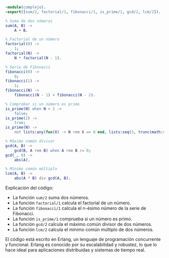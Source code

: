 ```erlang
-module(complejo).
-export([sum/2, factorial/1, fibonacci/1, is_prime/1, gcd/2, lcm/2]).

% Suma de dos números
sum(A, B) ->
    A + B.

% Factorial de un número
factorial(0) ->
    1;
factorial(N) ->
    N * factorial(N - 1).

% Serie de Fibonacci
fibonacci(0) ->
    0;
fibonacci(1) ->
    1;
fibonacci(N) ->
    fibonacci(N - 1) + fibonacci(N - 2).

% Comprobar si un número es primo
is_prime(N) when N < 2 ->
    false;
is_prime(2) ->
    true;
is_prime(N) ->
    not lists:any(fun(X) -> N rem X == 0 end, lists:seq(3, trunc(math:sqrt(N))), []).

% Máximo común divisor
gcd(A, B) ->
    gcd(B, A rem B) when A rem B /= 0;
gcd(_, 0) ->
    abs(A).

% Mínimo común múltiplo
lcm(A, B) ->
    abs(A * B) div gcd(A, B).
```

Explicación del código:

* La función `sum/2` suma dos números.
* La función `factorial/1` calcula el factorial de un número.
* La función `fibonacci/1` calcula el n-ésimo número de la serie de Fibonacci.
* La función `is_prime/1` comprueba si un número es primo.
* La función `gcd/2` calcula el máximo común divisor de dos números.
* La función `lcm/2` calcula el mínimo común múltiplo de dos números.

El código está escrito en Erlang, un lenguaje de programación concurrente y funcional. Erlang es conocido por su escalabilidad y robustez, lo que lo hace ideal para aplicaciones distribuidas y sistemas de tiempo real.